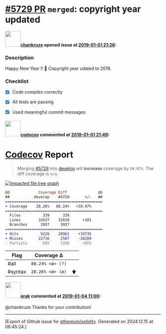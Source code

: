 # [\#5729 PR](https://github.com/ethereum/solidity/pull/5729) `merged`: copyright year updated

#### <img src="https://avatars.githubusercontent.com/u/29806845?u=cbae4b052de1aee293ec506b6a20a17316aa28db&v=4" width="50">[chankruze](https://github.com/chankruze) opened issue at [2019-01-01 21:26](https://github.com/ethereum/solidity/pull/5729):

### Description
Happy New Year !! 🎇
Copyright year udated to 2019.

### Checklist
- [x] Code compiles correctly
- [x] All tests are passing
- [x] Used meaningful commit messages


#### <img src="https://avatars.githubusercontent.com/in/254?v=4" width="50">[codecov](https://github.com/apps/codecov) commented at [2019-01-01 21:49](https://github.com/ethereum/solidity/pull/5729#issuecomment-450759543):

# [Codecov](https://codecov.io/gh/ethereum/solidity/pull/5729?src=pr&el=h1) Report
> Merging [#5729](https://codecov.io/gh/ethereum/solidity/pull/5729?src=pr&el=desc) into [develop](https://codecov.io/gh/ethereum/solidity/commit/8a9e01275707a95aa731e8d9735dc2957f34a8e7?src=pr&el=desc) will **increase** coverage by `59.97%`.
> The diff coverage is `n/a`.

[![Impacted file tree graph](https://codecov.io/gh/ethereum/solidity/pull/5729/graphs/tree.svg?width=650&token=87PGzVEwU0&height=150&src=pr)](https://codecov.io/gh/ethereum/solidity/pull/5729?src=pr&el=tree)

```diff
@@             Coverage Diff              @@
##           develop    #5729       +/-   ##
============================================
+ Coverage    28.26%   88.24%   +59.97%     
============================================
  Files          339      339               
  Lines        32637    32818      +181     
  Branches      3937     3937               
============================================
+ Hits          9226    28961    +19735     
+ Misses       22716     2507    -20209     
- Partials       695     1350      +655
```

| Flag | Coverage Δ | |
|---|---|---|
| #all | `88.24% <ø> (?)` | |
| #syntax | `28.26% <ø> (ø)` | :arrow_up: |

#### <img src="https://avatars.githubusercontent.com/u/20012009?u=61e903cf16bc5f3353db1d571401e2e71b6f61ed&v=4" width="50">[erak](https://github.com/erak) commented at [2019-01-04 11:00](https://github.com/ethereum/solidity/pull/5729#issuecomment-451414311):

@chankruze Thanks for your contribution!


-------------------------------------------------------------------------------



[Export of Github issue for [ethereum/solidity](https://github.com/ethereum/solidity). Generated on 2024.12.15 at 06:45:24.]

